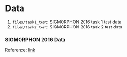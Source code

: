 # Data

1. `files/task1_test`: SIGMORPHON 2016 task 1 test data
2. `files/task2_test`: SIGMORPHON 2016 task 2 test data

### SIGMORPHON 2016 Data
Reference: [link](http://ryancotterell.github.io/sigmorphon2016/)
